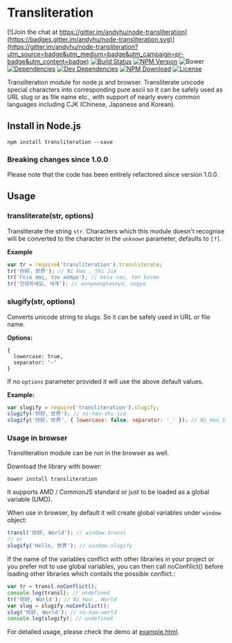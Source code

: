 # Transliteration

[![Join the chat at https://gitter.im/andyhu/node-transliteration](https://badges.gitter.im/andyhu/node-transliteration.svg)](https://gitter.im/andyhu/node-transliteration?utm_source=badge&utm_medium=badge&utm_campaign=pr-badge&utm_content=badge)
[![Build Status](https://travis-ci.org/andyhu/node-transliteration.svg)](https://travis-ci.org/andyhu/node-transliteration)
[![NPM Version](https://img.shields.io/npm/v/transliteration.svg)](https://www.npmjs.com/package/transliteration)
![Bower](https://img.shields.io/bower/v/transliteration.svg)
[![Dependencies](https://img.shields.io/david/andyhu/node-transliteration.svg)](https://github.com/andyhu/node-transliteration/blob/master/package.json)
[![Dev Dependencies](https://img.shields.io/david/dev/andyhu/node-transliteration.svg)](https://github.com/andyhu/node-transliteration/blob/master/package.json)
[![NPM Download](https://img.shields.io/npm/dm/transliteration.svg)](https://www.npmjs.com/package/transliteration)
[![License](https://img.shields.io/npm/l/transliteration.svg)](https://github.com/andyhu/node-transliteration/blob/master/LICENSE.txt)

Transliteration module for node.js and browser. Transliterate unicode special characters into corresponding pure ascii so it can be safely used as URL slug or as file name etc., with support of nearly every common languages including CJK (Chinese, Japanese and Korean).

## Install in Node.js

```
npm install transliteration --save
```
### Breaking changes since 1.0.0
Please note that the code has been entirely refactored since version 1.0.0.

## Usage

### transliterate(str, options)

Transliterate the string `str`. Characters which this module doesn't recognise will be converted to the character in the `unknown` parameter, defaults to `[?]`.

__Example__
```javascript
var tr = require('transliteration').transliterate;
tr('你好，世界'); // Ni Hao , Shi Jie
tr('Γεια σας, τον κόσμο'); // Geia sas, ton kosmo
tr('안녕하세요, 세계'); // annyeonghaseyo, segye
```

### slugify(str, options)

Converts unicode string to slugs. So it can be safely used in URL or file name.

__Options:__
```
{
  lowercase: true,
  separator: '-'
}
```
If no `options` parameter provided it will use the above default values.

__Example:__
```javascript
var slugify = require('transliteration').slugify;
slugify('你好，世界'); // ni-hao-shi-jie
slugify('你好，世界', { lowercase: false, separator: '_' }); // Ni_Hao_Shi_Jie
```

### Usage in browser
Transliteration module can be run in the browser as well.

Download the library with bower:
```
bower install transliteration
```
It supports AMD / CommonJS standard or just to be loaded as a global variable (UMD).

When use in browser, by default it will create global variables under `window` object:
```javascript
transl('你好, World'); // window.transl
// or
slugify('Hello, 世界'); // window.slugify
```
If the name of the variables conflict with other libraries in your project or you prefer not to use global variables, you can then call noConfilict() before loading other libraries which contails the possible conflict.:
```javascript
var tr = transl.noConflict();
console.log(transl); // undefined
tr('你好, World'); // Ni Hao , World
var slug = slugify.noConfilict();
slug('你好, World'); // ni-hao-world
console.log(slugify); // undefined
```

For detailed usage, please check the demo at [example.html](http://rawgit.com/andyhu/node-transliteration/master/demo/example.html).
